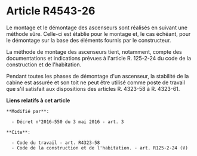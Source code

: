 # Article R4543-26

Le montage et le démontage des ascenseurs sont réalisés en suivant une méthode sûre. Celle-ci est établie pour le montage et,
le cas échéant, pour le démontage sur la base des éléments fournis par le constructeur. 

La méthode de montage des ascenseurs tient, notamment, compte des documentations et indications prévues à l'article R.
125-2-24 du code de la construction et de l'habitation. 

Pendant toutes les phases de démontage d'un ascenseur, la stabilité de la cabine est assurée et son toit ne peut être utilisé
comme poste de travail que s'il satisfait aux dispositions des articles R. 4323-58 à R. 4323-61.

**Liens relatifs à cet article**

	**Modifié par**:

	  - Décret n°2016-550 du 3 mai 2016 - art. 3

	**Cite**:

	  - Code du travail - art. R4323-58
	  - Code de la construction et de l'habitation. - art. R125-2-24 (V)
